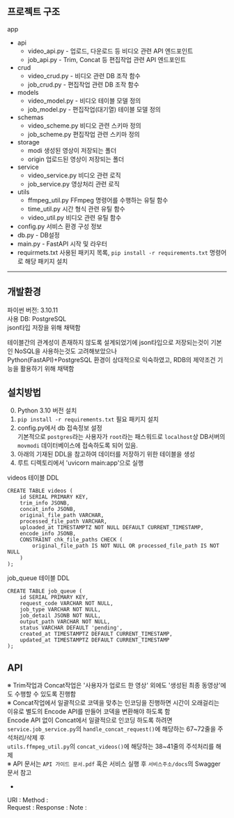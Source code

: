 ## 프로젝트 구조

app
 - api 
   - video_api.py - 업로드, 다운로드 등 비디오 관련 API 엔드포인트
   - job_api.py - Trim, Concat 등 편집작업 관련 API 엔드포인트
 - crud 
   - video_crud.py - 비디오 관련 DB 조작 함수
   - job_crud.py - 편집작업 관련 DB 조작 함수
 - models
   - video_model.py - 비디오 테이블 모델 정의
   - job_model.py - 편집작업(대기열) 테이블 모델 정의
 - schemas
   - video_scheme.py 비디오 관련 스키마 정의
   - job_scheme.py 편집작업 관련 스키마 정의
 - storage
   - modi 생성된 영상이 저장되는 폴더
   - origin 업로드된 영상이 저장되는 폴더
 - service
   - video_service.py 비디오 관련 로직
   - job_service.py 영상처리 관련 로직
 - utils
   - ffmpeg_util.py FFmpeg 명령어를 수행하는 유틸 함수
   - time_util.py 시간 형식 관련 유틸 함수
   - video_util.py 비디오 관련 유틸 함수
 - config.py 서비스 환경 구성 정보
 - db.py - DB설정
 - main.py - FastAPI 시작 및 라우터
 - requirmets.txt 사용된 패키지 목록, `pip install -r requirements.txt` 명령어로 해당 패키지 설치

---
## 개발환경
파이썬 버전: 3.10.11  
사용 DB: PostgreSQL  
json타입 저장을 위해 채택함

테이블간의 관계성이 존재하지 않도록 설계되었기에 json타입으로 저장되는것이 기본인 NoSQL을 사용하는것도 고려해보았으나<br>
Python(FastAPI)+PostgreSQL 환경이 상대적으로 익숙하였고, RDB의 제약조건 기능을 활용하기 위해 채택함


## 설치방법
0. Python 3.10 버전 설치
1. `pip install -r requirements.txt` 필요 패키지 설치
2. config.py에서 db 접속정보 설정<br>
   기본적으로 `postgres`라는 사용자가 `root`라는 패스워드로 `localhost`상 DB서버의 `movmodi` 데이터베이스에 접속하도록 되어 있음.
3. 아래의 기재된 DDL을 참고하여 데이터를 저장하기 위한 테이블을 생성
4. 루트 디렉토리에서 'uvicorn main:app'으로 실행

videos 테이블 DDL
```
CREATE TABLE videos (
    id SERIAL PRIMARY KEY,
    trim_info JSONB,
    concat_info JSONB,
    original_file_path VARCHAR,
    processed_file_path VARCHAR,
    uploaded_at TIMESTAMPTZ NOT NULL DEFAULT CURRENT_TIMESTAMP,
    encode_info JSONB,
    CONSTRAINT chk_file_paths CHECK (
        original_file_path IS NOT NULL OR processed_file_path IS NOT NULL
    )
);
```
job_queue 테이블 DDL
```
CREATE TABLE job_queue (
    id SERIAL PRIMARY KEY,
    request_code VARCHAR NOT NULL,
    job_type VARCHAR NOT NULL,
    job_detail JSONB NOT NULL,
    output_path VARCHAR NOT NULL,
    status VARCHAR DEFAULT 'pending',
    created_at TIMESTAMPTZ DEFAULT CURRENT_TIMESTAMP,
    updated_at TIMESTAMPTZ DEFAULT CURRENT_TIMESTAMP
);
```

## API
※ Trim작업과 Concat작업은 '사용자가 업로드 한 영상' 외에도 '생성된 최종 동영상'에도 수행할 수 있도록 진행함<br>
※ Concat작업에서 일괄적으로 코덱을 맞추는 인코딩을 진행하면 시간이 오래걸리는 이유로 별도의 Encode API를 만들어 코덱을 변환해야 하도록 함<br>
  Encode API 없이 Concat에서 일괄적으로 인코딩 하도록 하려면<br>
  `service.job_service.py`의 `handle_concat_request()`에 해당하는 67\~72줄을 주석처리/삭제 후<br>
  `utils.ffmpeg_util.py`의 `concat_videos()`에 해당하는 38\~41줄의 주석처리를 해제<br>
※ API 문서는 `API 가이드 문서.pdf` 혹은 서비스 실행 후 `서비스주소/docs`의 Swagger 문서 참고<br>



-   
URI : 
Method :  
Request : 
Response :
Note :
